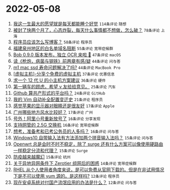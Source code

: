 # 2022-05-08

1. [我这一生最大的愿望就是每天都能睡个好觉](https://www.v2ex.com/t/851523) `114条评论` `随想`
1. [被封了快两个月了，心态炸裂，每天什么事情都不想做，怎么破？](https://www.v2ex.com/t/851574) `78条评论` `上海`
1. [程序员应该怎么写博客？](https://www.v2ex.com/t/851549) `58条评论` `程序员`
1. [福建泉州地区的白名单域名阻断](https://www.v2ex.com/t/851525) `55条评论` `宽带症候群`
1. [Bob 0.9.0 版本发布，独立 OCR 来啦 🎉](https://www.v2ex.com/t/851543) `47条评论` `macOS`
1. [读《枪炮，病菌与钢铁》前两章有感/疑](https://www.v2ex.com/t/851538) `44条评论` `问与答`
1. [m1 mac ssd 寿命问题解决了吗?](https://www.v2ex.com/t/851563) `44条评论` `MacBook Pro`
1. [[虚拟主机]-分享个免费的虚拟主机](https://www.v2ex.com/t/851530) `37条评论` `优惠信息`
1. [求一个 12 代 U 的小主机方案建议](https://www.v2ex.com/t/851506) `36条评论` `硬件`
1. [第一辆车的顾虑，希望 v 友给给意见。](https://www.v2ex.com/t/851591) `25条评论` `汽车`
1. [Github 算共产形式的平台吗？](https://www.v2ex.com/t/851527) `24条评论` `GitHub`
1. [我的 Vim 自动补全配置变迁史](https://www.v2ex.com/t/851564) `21条评论` `程序员`
1. [感觉苹果的显示器对眼睛还是很友好](https://www.v2ex.com/t/851572) `17条评论` `Apple`
1. [广州哪些地方风水比较好？](https://www.v2ex.com/t/851534) `17条评论` `广州`
1. [号外！阿里小号重新放号了](https://www.v2ex.com/t/851570) `16条评论` `分享发现`
1. [支持网管的 2.5G 交换机](https://www.v2ex.com/t/851511) `16条评论` `宽带症候群`
1. [想考，准备考和已考公务员的人多吗？](https://www.v2ex.com/t/851499) `16条评论` `问与答`
1. [Windows10 自带输入法有方法添加两个拼音输入法吗？](https://www.v2ex.com/t/851540) `15条评论` `问与答`
1. [Openwrt 总是会时不时不稳定，除了 surge 还有什么方案可以像使用硬路由一样稳定分流和代理？](https://www.v2ex.com/t/851519) `15条评论` `Surge`
1. [防疫越来越魔幻](https://www.v2ex.com/t/851507) `15条评论` `杭州`
1. [关于异地异网条件下 Zerotier 组网后的困惑](https://www.v2ex.com/t/851567) `14条评论` `宽带症候群`
1. [RHEL 从个人使用者角度来说，是可以免费从官网下载的。但是在非试用情况下是不可以使用 yum 源的。是这样吗?](https://www.v2ex.com/t/851531) `12条评论` `程序员`
1. [现在安卓系统对付国产流氓应用的办法是什么？](https://www.v2ex.com/t/851516) `12条评论` `问与答`
